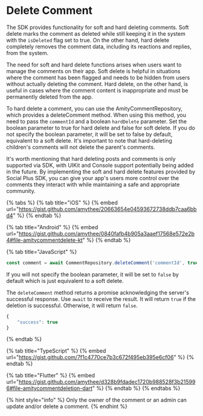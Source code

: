# Delete Comment

The SDK provides functionality for soft and hard deleting comments. Soft delete marks the comment as deleted while still keeping it in the system with the `isDeleted` flag set to true. On the other hand, hard delete completely removes the comment data, including its reactions and replies, from the system.&#x20;

The need for soft and hard delete functions arises when users want to manage the comments on their app. Soft delete is helpful in situations where the comment has been flagged and needs to be hidden from users without actually deleting the comment. Hard delete, on the other hand, is useful in cases where the comment content is inappropriate and must be permanently deleted from the app.

To hard delete a comment, you can use the AmityCommentRepository, which provides a deleteComment method. When using this method, you need to pass the `commentId` and a boolean `hardDelete` parameter. Set the boolean parameter to true for hard delete and false for soft delete. If you do not specify the boolean parameter, it will be set to false by default, equivalent to a soft delete. It's important to note that hard-deleting children's comments will not delete the parent's comments.

It's worth mentioning that hard deleting posts and comments is only supported via SDK, with UIKit and Console support potentially being added in the future. By implementing the soft and hard delete features provided by Social Plus SDK, you can give your app's users more control over the comments they interact with while maintaining a safe and appropriate community.

{% tabs %}
{% tab title="iOS" %}
{% embed url="https://gist.github.com/amythee/20663654e04593672738ddb7caa6bbd4" %}
{% endtab %}

{% tab title="Android" %}
{% embed url="https://gist.github.com/amythee/0840fafb4b905a3aaef17568e572e2b4#file-amitycommentdelete-kt" %}
{% endtab %}

{% tab title="JavaScript" %}
```javascript
const comment = await CommentRepository.deleteComment('commentId', true);
```

If you will not specify the boolean parameter, it will be set to `false` by default which is just equivalent to a soft delete.

The `deleteComment` method returns a promise acknowledging the server's successful response. Use `await` to receive the result. It will return `true` if the deletion is successful. Otherwise, it will return `false`.

```javascript
{
    "success": true
}
```
{% endtab %}

{% tab title="TypeScript" %}
{% embed url="https://gist.github.com/7f1c4770ce7b3c672f495eb395e6cf06" %}
{% endtab %}

{% tab title="Flutter" %}
{% embed url="https://gist.github.com/amythee/d328b9fdadec1720b988528f3b215996#file-amitycommentdeletion-dart" %}
{% endtab %}
{% endtabs %}

{% hint style="info" %}
Only the owner of the comment or an admin can update and/or delete a comment.
{% endhint %}
